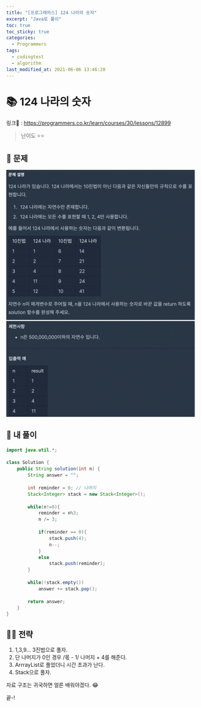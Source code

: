 ```yaml
---
title: "[프로그래머스] 124 나라의 숫자"
excerpt: "Java로 풀이"
toc: true
toc_sticky: true
categories:
  - Programmers
tags:
  - codingtest
  - algorithm
last_modified_at: 2021-06-06 13:46:20
---
```


# 📚 124 나라의 숫자
  
링크📎 : <https://programmers.co.kr/learn/courses/30/lessons/12899>  

>난이도 ⭐️⭐️
  
## 📖 문제  
  
![이미지](/assets/images/Programmers/Lv2/prob9/9-1.png)
![이미지](/assets/images/Programmers/Lv2/prob9/9-2.png)
  
## 📝 내 풀이  
  
```java  
import java.util.*;

class Solution {
    public String solution(int n) {
        String answer = "";
        
        int reminder = 0; // 나머지
        Stack<Integer> stack = new Stack<Integer>();
        
        while(n!=0){
            reminder = n%3;
            n /= 3;
            
            if(reminder == 0){
                stack.push(4);
                n--;
            }
            else
                stack.push(reminder);
        }            
        
        while(!stack.empty())
            answer += stack.pop();
            
        return answer;
    }
}
```  
  
## 👊🏻 전략  
  
1. 1,3,9... 3진법으로 풀자.
2. 단 나머지가 0인 경우 /몫 - 1/ 나머지 + 4를 해준다.  
3. ArrrayList로 풀었더니 시간 초과가 난다. 
4. Stack으로 풀자.  
  
자료 구조는 귀국하면 얼른 배워야겠다. 😂  
  
끝-!
